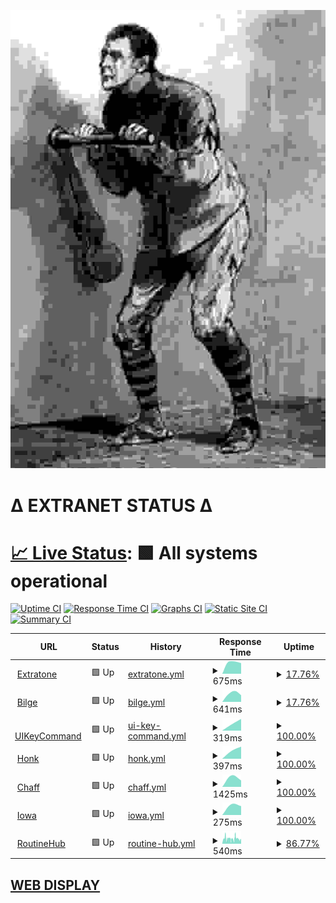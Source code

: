 ![crank](crank.jpg)

# Δ EXTRANET STATUS Δ

# [📈 Live Status](https://extratone.github.io/up): <!--live status--> **🟩 All systems operational**

[![Uptime CI](https://github.com/koj-co/upptime/workflows/Uptime%20CI/badge.svg)](https://github.com/koj-co/upptime/actions?query=workflow%3A%22Uptime+CI%22)
[![Response Time CI](https://github.com/koj-co/upptime/workflows/Response%20Time%20CI/badge.svg)](https://github.com/koj-co/upptime/actions?query=workflow%3A%22Response+Time+CI%22)
[![Graphs CI](https://github.com/koj-co/upptime/workflows/Graphs%20CI/badge.svg)](https://github.com/koj-co/upptime/actions?query=workflow%3A%22Graphs+CI%22)
[![Static Site CI](https://github.com/koj-co/upptime/workflows/Static%20Site%20CI/badge.svg)](https://github.com/koj-co/upptime/actions?query=workflow%3A%22Static+Site+CI%22)
[![Summary CI](https://github.com/koj-co/upptime/workflows/Summary%20CI/badge.svg)](https://github.com/koj-co/upptime/actions?query=workflow%3A%22Summary+CI%22)

<!--start: status pages-->
<!-- This summary is generated by Upptime (https://github.com/upptime/upptime) -->
<!-- Do not edit this manually, your changes will be overwritten -->
<!-- prettier-ignore -->
| URL | Status | History | Response Time | Uptime |
| --- | ------ | ------- | ------------- | ------ |
| <img alt="" src="https://icons.duckduckgo.com/ip3/www.extratone.com.ico" height="13"> [Extratone](https://www.extratone.com) | 🟩 Up | [extratone.yml](https://github.com/extratone/up/commits/HEAD/history/extratone.yml) | <details><summary><img alt="Response time graph" src="./graphs/extratone/response-time-week.png" height="20"> 675ms</summary><br><a href="https://extratone.github.io/up/history/extratone"><img alt="Response time 794" src="https://img.shields.io/endpoint?url=https%3A%2F%2Fraw.githubusercontent.com%2Fextratone%2Fup%2FHEAD%2Fapi%2Fextratone%2Fresponse-time.json"></a><br><a href="https://extratone.github.io/up/history/extratone"><img alt="24-hour response time 608" src="https://img.shields.io/endpoint?url=https%3A%2F%2Fraw.githubusercontent.com%2Fextratone%2Fup%2FHEAD%2Fapi%2Fextratone%2Fresponse-time-day.json"></a><br><a href="https://extratone.github.io/up/history/extratone"><img alt="7-day response time 675" src="https://img.shields.io/endpoint?url=https%3A%2F%2Fraw.githubusercontent.com%2Fextratone%2Fup%2FHEAD%2Fapi%2Fextratone%2Fresponse-time-week.json"></a><br><a href="https://extratone.github.io/up/history/extratone"><img alt="30-day response time 675" src="https://img.shields.io/endpoint?url=https%3A%2F%2Fraw.githubusercontent.com%2Fextratone%2Fup%2FHEAD%2Fapi%2Fextratone%2Fresponse-time-month.json"></a><br><a href="https://extratone.github.io/up/history/extratone"><img alt="1-year response time 812" src="https://img.shields.io/endpoint?url=https%3A%2F%2Fraw.githubusercontent.com%2Fextratone%2Fup%2FHEAD%2Fapi%2Fextratone%2Fresponse-time-year.json"></a></details> | <details><summary><a href="https://extratone.github.io/up/history/extratone">17.76%</a></summary><a href="https://extratone.github.io/up/history/extratone"><img alt="All-time uptime 74.54%" src="https://img.shields.io/endpoint?url=https%3A%2F%2Fraw.githubusercontent.com%2Fextratone%2Fup%2FHEAD%2Fapi%2Fextratone%2Fuptime.json"></a><br><a href="https://extratone.github.io/up/history/extratone"><img alt="24-hour uptime 100.00%" src="https://img.shields.io/endpoint?url=https%3A%2F%2Fraw.githubusercontent.com%2Fextratone%2Fup%2FHEAD%2Fapi%2Fextratone%2Fuptime-day.json"></a><br><a href="https://extratone.github.io/up/history/extratone"><img alt="7-day uptime 17.76%" src="https://img.shields.io/endpoint?url=https%3A%2F%2Fraw.githubusercontent.com%2Fextratone%2Fup%2FHEAD%2Fapi%2Fextratone%2Fuptime-week.json"></a><br><a href="https://extratone.github.io/up/history/extratone"><img alt="30-day uptime 2.18%" src="https://img.shields.io/endpoint?url=https%3A%2F%2Fraw.githubusercontent.com%2Fextratone%2Fup%2FHEAD%2Fapi%2Fextratone%2Fuptime-month.json"></a><br><a href="https://extratone.github.io/up/history/extratone"><img alt="1-year uptime 58.51%" src="https://img.shields.io/endpoint?url=https%3A%2F%2Fraw.githubusercontent.com%2Fextratone%2Fup%2FHEAD%2Fapi%2Fextratone%2Fuptime-year.json"></a></details>
| <img alt="" src="https://icons.duckduckgo.com/ip3/bilge.world.ico" height="13"> [Bilge](https://bilge.world) | 🟩 Up | [bilge.yml](https://github.com/extratone/up/commits/HEAD/history/bilge.yml) | <details><summary><img alt="Response time graph" src="./graphs/bilge/response-time-week.png" height="20"> 641ms</summary><br><a href="https://extratone.github.io/up/history/bilge"><img alt="Response time 1295" src="https://img.shields.io/endpoint?url=https%3A%2F%2Fraw.githubusercontent.com%2Fextratone%2Fup%2FHEAD%2Fapi%2Fbilge%2Fresponse-time.json"></a><br><a href="https://extratone.github.io/up/history/bilge"><img alt="24-hour response time 479" src="https://img.shields.io/endpoint?url=https%3A%2F%2Fraw.githubusercontent.com%2Fextratone%2Fup%2FHEAD%2Fapi%2Fbilge%2Fresponse-time-day.json"></a><br><a href="https://extratone.github.io/up/history/bilge"><img alt="7-day response time 641" src="https://img.shields.io/endpoint?url=https%3A%2F%2Fraw.githubusercontent.com%2Fextratone%2Fup%2FHEAD%2Fapi%2Fbilge%2Fresponse-time-week.json"></a><br><a href="https://extratone.github.io/up/history/bilge"><img alt="30-day response time 641" src="https://img.shields.io/endpoint?url=https%3A%2F%2Fraw.githubusercontent.com%2Fextratone%2Fup%2FHEAD%2Fapi%2Fbilge%2Fresponse-time-month.json"></a><br><a href="https://extratone.github.io/up/history/bilge"><img alt="1-year response time 1313" src="https://img.shields.io/endpoint?url=https%3A%2F%2Fraw.githubusercontent.com%2Fextratone%2Fup%2FHEAD%2Fapi%2Fbilge%2Fresponse-time-year.json"></a></details> | <details><summary><a href="https://extratone.github.io/up/history/bilge">17.76%</a></summary><a href="https://extratone.github.io/up/history/bilge"><img alt="All-time uptime 81.56%" src="https://img.shields.io/endpoint?url=https%3A%2F%2Fraw.githubusercontent.com%2Fextratone%2Fup%2FHEAD%2Fapi%2Fbilge%2Fuptime.json"></a><br><a href="https://extratone.github.io/up/history/bilge"><img alt="24-hour uptime 100.00%" src="https://img.shields.io/endpoint?url=https%3A%2F%2Fraw.githubusercontent.com%2Fextratone%2Fup%2FHEAD%2Fapi%2Fbilge%2Fuptime-day.json"></a><br><a href="https://extratone.github.io/up/history/bilge"><img alt="7-day uptime 17.76%" src="https://img.shields.io/endpoint?url=https%3A%2F%2Fraw.githubusercontent.com%2Fextratone%2Fup%2FHEAD%2Fapi%2Fbilge%2Fuptime-week.json"></a><br><a href="https://extratone.github.io/up/history/bilge"><img alt="30-day uptime 2.18%" src="https://img.shields.io/endpoint?url=https%3A%2F%2Fraw.githubusercontent.com%2Fextratone%2Fup%2FHEAD%2Fapi%2Fbilge%2Fuptime-month.json"></a><br><a href="https://extratone.github.io/up/history/bilge"><img alt="1-year uptime 70.07%" src="https://img.shields.io/endpoint?url=https%3A%2F%2Fraw.githubusercontent.com%2Fextratone%2Fup%2FHEAD%2Fapi%2Fbilge%2Fuptime-year.json"></a></details>
| <img alt="" src="https://icons.duckduckgo.com/ip3/uikeycommand.com.ico" height="13"> [UIKeyCommand](https://uikeycommand.com) | 🟩 Up | [ui-key-command.yml](https://github.com/extratone/up/commits/HEAD/history/ui-key-command.yml) | <details><summary><img alt="Response time graph" src="./graphs/ui-key-command/response-time-week.png" height="20"> 319ms</summary><br><a href="https://extratone.github.io/up/history/ui-key-command"><img alt="Response time 319" src="https://img.shields.io/endpoint?url=https%3A%2F%2Fraw.githubusercontent.com%2Fextratone%2Fup%2FHEAD%2Fapi%2Fui-key-command%2Fresponse-time.json"></a><br><a href="https://extratone.github.io/up/history/ui-key-command"><img alt="24-hour response time 416" src="https://img.shields.io/endpoint?url=https%3A%2F%2Fraw.githubusercontent.com%2Fextratone%2Fup%2FHEAD%2Fapi%2Fui-key-command%2Fresponse-time-day.json"></a><br><a href="https://extratone.github.io/up/history/ui-key-command"><img alt="7-day response time 319" src="https://img.shields.io/endpoint?url=https%3A%2F%2Fraw.githubusercontent.com%2Fextratone%2Fup%2FHEAD%2Fapi%2Fui-key-command%2Fresponse-time-week.json"></a><br><a href="https://extratone.github.io/up/history/ui-key-command"><img alt="30-day response time 319" src="https://img.shields.io/endpoint?url=https%3A%2F%2Fraw.githubusercontent.com%2Fextratone%2Fup%2FHEAD%2Fapi%2Fui-key-command%2Fresponse-time-month.json"></a><br><a href="https://extratone.github.io/up/history/ui-key-command"><img alt="1-year response time 319" src="https://img.shields.io/endpoint?url=https%3A%2F%2Fraw.githubusercontent.com%2Fextratone%2Fup%2FHEAD%2Fapi%2Fui-key-command%2Fresponse-time-year.json"></a></details> | <details><summary><a href="https://extratone.github.io/up/history/ui-key-command">100.00%</a></summary><a href="https://extratone.github.io/up/history/ui-key-command"><img alt="All-time uptime 100.00%" src="https://img.shields.io/endpoint?url=https%3A%2F%2Fraw.githubusercontent.com%2Fextratone%2Fup%2FHEAD%2Fapi%2Fui-key-command%2Fuptime.json"></a><br><a href="https://extratone.github.io/up/history/ui-key-command"><img alt="24-hour uptime 100.00%" src="https://img.shields.io/endpoint?url=https%3A%2F%2Fraw.githubusercontent.com%2Fextratone%2Fup%2FHEAD%2Fapi%2Fui-key-command%2Fuptime-day.json"></a><br><a href="https://extratone.github.io/up/history/ui-key-command"><img alt="7-day uptime 100.00%" src="https://img.shields.io/endpoint?url=https%3A%2F%2Fraw.githubusercontent.com%2Fextratone%2Fup%2FHEAD%2Fapi%2Fui-key-command%2Fuptime-week.json"></a><br><a href="https://extratone.github.io/up/history/ui-key-command"><img alt="30-day uptime 100.00%" src="https://img.shields.io/endpoint?url=https%3A%2F%2Fraw.githubusercontent.com%2Fextratone%2Fup%2FHEAD%2Fapi%2Fui-key-command%2Fuptime-month.json"></a><br><a href="https://extratone.github.io/up/history/ui-key-command"><img alt="1-year uptime 100.00%" src="https://img.shields.io/endpoint?url=https%3A%2F%2Fraw.githubusercontent.com%2Fextratone%2Fup%2FHEAD%2Fapi%2Fui-key-command%2Fuptime-year.json"></a></details>
| <img alt="" src="https://icons.duckduckgo.com/ip3/dieselgoth.com.ico" height="13"> [Honk](https://dieselgoth.com) | 🟩 Up | [honk.yml](https://github.com/extratone/up/commits/HEAD/history/honk.yml) | <details><summary><img alt="Response time graph" src="./graphs/honk/response-time-week.png" height="20"> 397ms</summary><br><a href="https://extratone.github.io/up/history/honk"><img alt="Response time 304" src="https://img.shields.io/endpoint?url=https%3A%2F%2Fraw.githubusercontent.com%2Fextratone%2Fup%2FHEAD%2Fapi%2Fhonk%2Fresponse-time.json"></a><br><a href="https://extratone.github.io/up/history/honk"><img alt="24-hour response time 481" src="https://img.shields.io/endpoint?url=https%3A%2F%2Fraw.githubusercontent.com%2Fextratone%2Fup%2FHEAD%2Fapi%2Fhonk%2Fresponse-time-day.json"></a><br><a href="https://extratone.github.io/up/history/honk"><img alt="7-day response time 397" src="https://img.shields.io/endpoint?url=https%3A%2F%2Fraw.githubusercontent.com%2Fextratone%2Fup%2FHEAD%2Fapi%2Fhonk%2Fresponse-time-week.json"></a><br><a href="https://extratone.github.io/up/history/honk"><img alt="30-day response time 397" src="https://img.shields.io/endpoint?url=https%3A%2F%2Fraw.githubusercontent.com%2Fextratone%2Fup%2FHEAD%2Fapi%2Fhonk%2Fresponse-time-month.json"></a><br><a href="https://extratone.github.io/up/history/honk"><img alt="1-year response time 340" src="https://img.shields.io/endpoint?url=https%3A%2F%2Fraw.githubusercontent.com%2Fextratone%2Fup%2FHEAD%2Fapi%2Fhonk%2Fresponse-time-year.json"></a></details> | <details><summary><a href="https://extratone.github.io/up/history/honk">100.00%</a></summary><a href="https://extratone.github.io/up/history/honk"><img alt="All-time uptime 100.00%" src="https://img.shields.io/endpoint?url=https%3A%2F%2Fraw.githubusercontent.com%2Fextratone%2Fup%2FHEAD%2Fapi%2Fhonk%2Fuptime.json"></a><br><a href="https://extratone.github.io/up/history/honk"><img alt="24-hour uptime 100.00%" src="https://img.shields.io/endpoint?url=https%3A%2F%2Fraw.githubusercontent.com%2Fextratone%2Fup%2FHEAD%2Fapi%2Fhonk%2Fuptime-day.json"></a><br><a href="https://extratone.github.io/up/history/honk"><img alt="7-day uptime 100.00%" src="https://img.shields.io/endpoint?url=https%3A%2F%2Fraw.githubusercontent.com%2Fextratone%2Fup%2FHEAD%2Fapi%2Fhonk%2Fuptime-week.json"></a><br><a href="https://extratone.github.io/up/history/honk"><img alt="30-day uptime 100.00%" src="https://img.shields.io/endpoint?url=https%3A%2F%2Fraw.githubusercontent.com%2Fextratone%2Fup%2FHEAD%2Fapi%2Fhonk%2Fuptime-month.json"></a><br><a href="https://extratone.github.io/up/history/honk"><img alt="1-year uptime 100.00%" src="https://img.shields.io/endpoint?url=https%3A%2F%2Fraw.githubusercontent.com%2Fextratone%2Fup%2FHEAD%2Fapi%2Fhonk%2Fuptime-year.json"></a></details>
| <img alt="" src="https://icons.duckduckgo.com/ip3/chaff.writeas.com.ico" height="13"> [Chaff](https://chaff.writeas.com/) | 🟩 Up | [chaff.yml](https://github.com/extratone/up/commits/HEAD/history/chaff.yml) | <details><summary><img alt="Response time graph" src="./graphs/chaff/response-time-week.png" height="20"> 1425ms</summary><br><a href="https://extratone.github.io/up/history/chaff"><img alt="Response time 1425" src="https://img.shields.io/endpoint?url=https%3A%2F%2Fraw.githubusercontent.com%2Fextratone%2Fup%2FHEAD%2Fapi%2Fchaff%2Fresponse-time.json"></a><br><a href="https://extratone.github.io/up/history/chaff"><img alt="24-hour response time 1017" src="https://img.shields.io/endpoint?url=https%3A%2F%2Fraw.githubusercontent.com%2Fextratone%2Fup%2FHEAD%2Fapi%2Fchaff%2Fresponse-time-day.json"></a><br><a href="https://extratone.github.io/up/history/chaff"><img alt="7-day response time 1425" src="https://img.shields.io/endpoint?url=https%3A%2F%2Fraw.githubusercontent.com%2Fextratone%2Fup%2FHEAD%2Fapi%2Fchaff%2Fresponse-time-week.json"></a><br><a href="https://extratone.github.io/up/history/chaff"><img alt="30-day response time 1425" src="https://img.shields.io/endpoint?url=https%3A%2F%2Fraw.githubusercontent.com%2Fextratone%2Fup%2FHEAD%2Fapi%2Fchaff%2Fresponse-time-month.json"></a><br><a href="https://extratone.github.io/up/history/chaff"><img alt="1-year response time 1425" src="https://img.shields.io/endpoint?url=https%3A%2F%2Fraw.githubusercontent.com%2Fextratone%2Fup%2FHEAD%2Fapi%2Fchaff%2Fresponse-time-year.json"></a></details> | <details><summary><a href="https://extratone.github.io/up/history/chaff">100.00%</a></summary><a href="https://extratone.github.io/up/history/chaff"><img alt="All-time uptime 100.00%" src="https://img.shields.io/endpoint?url=https%3A%2F%2Fraw.githubusercontent.com%2Fextratone%2Fup%2FHEAD%2Fapi%2Fchaff%2Fuptime.json"></a><br><a href="https://extratone.github.io/up/history/chaff"><img alt="24-hour uptime 100.00%" src="https://img.shields.io/endpoint?url=https%3A%2F%2Fraw.githubusercontent.com%2Fextratone%2Fup%2FHEAD%2Fapi%2Fchaff%2Fuptime-day.json"></a><br><a href="https://extratone.github.io/up/history/chaff"><img alt="7-day uptime 100.00%" src="https://img.shields.io/endpoint?url=https%3A%2F%2Fraw.githubusercontent.com%2Fextratone%2Fup%2FHEAD%2Fapi%2Fchaff%2Fuptime-week.json"></a><br><a href="https://extratone.github.io/up/history/chaff"><img alt="30-day uptime 100.00%" src="https://img.shields.io/endpoint?url=https%3A%2F%2Fraw.githubusercontent.com%2Fextratone%2Fup%2FHEAD%2Fapi%2Fchaff%2Fuptime-month.json"></a><br><a href="https://extratone.github.io/up/history/chaff"><img alt="1-year uptime 100.00%" src="https://img.shields.io/endpoint?url=https%3A%2F%2Fraw.githubusercontent.com%2Fextratone%2Fup%2FHEAD%2Fapi%2Fchaff%2Fuptime-year.json"></a></details>
| <img alt="" src="https://icons.duckduckgo.com/ip3/iowa.neocities.org.ico" height="13"> [Iowa](https://iowa.neocities.org) | 🟩 Up | [iowa.yml](https://github.com/extratone/up/commits/HEAD/history/iowa.yml) | <details><summary><img alt="Response time graph" src="./graphs/iowa/response-time-week.png" height="20"> 275ms</summary><br><a href="https://extratone.github.io/up/history/iowa"><img alt="Response time 275" src="https://img.shields.io/endpoint?url=https%3A%2F%2Fraw.githubusercontent.com%2Fextratone%2Fup%2FHEAD%2Fapi%2Fiowa%2Fresponse-time.json"></a><br><a href="https://extratone.github.io/up/history/iowa"><img alt="24-hour response time 247" src="https://img.shields.io/endpoint?url=https%3A%2F%2Fraw.githubusercontent.com%2Fextratone%2Fup%2FHEAD%2Fapi%2Fiowa%2Fresponse-time-day.json"></a><br><a href="https://extratone.github.io/up/history/iowa"><img alt="7-day response time 275" src="https://img.shields.io/endpoint?url=https%3A%2F%2Fraw.githubusercontent.com%2Fextratone%2Fup%2FHEAD%2Fapi%2Fiowa%2Fresponse-time-week.json"></a><br><a href="https://extratone.github.io/up/history/iowa"><img alt="30-day response time 275" src="https://img.shields.io/endpoint?url=https%3A%2F%2Fraw.githubusercontent.com%2Fextratone%2Fup%2FHEAD%2Fapi%2Fiowa%2Fresponse-time-month.json"></a><br><a href="https://extratone.github.io/up/history/iowa"><img alt="1-year response time 275" src="https://img.shields.io/endpoint?url=https%3A%2F%2Fraw.githubusercontent.com%2Fextratone%2Fup%2FHEAD%2Fapi%2Fiowa%2Fresponse-time-year.json"></a></details> | <details><summary><a href="https://extratone.github.io/up/history/iowa">100.00%</a></summary><a href="https://extratone.github.io/up/history/iowa"><img alt="All-time uptime 100.00%" src="https://img.shields.io/endpoint?url=https%3A%2F%2Fraw.githubusercontent.com%2Fextratone%2Fup%2FHEAD%2Fapi%2Fiowa%2Fuptime.json"></a><br><a href="https://extratone.github.io/up/history/iowa"><img alt="24-hour uptime 100.00%" src="https://img.shields.io/endpoint?url=https%3A%2F%2Fraw.githubusercontent.com%2Fextratone%2Fup%2FHEAD%2Fapi%2Fiowa%2Fuptime-day.json"></a><br><a href="https://extratone.github.io/up/history/iowa"><img alt="7-day uptime 100.00%" src="https://img.shields.io/endpoint?url=https%3A%2F%2Fraw.githubusercontent.com%2Fextratone%2Fup%2FHEAD%2Fapi%2Fiowa%2Fuptime-week.json"></a><br><a href="https://extratone.github.io/up/history/iowa"><img alt="30-day uptime 100.00%" src="https://img.shields.io/endpoint?url=https%3A%2F%2Fraw.githubusercontent.com%2Fextratone%2Fup%2FHEAD%2Fapi%2Fiowa%2Fuptime-month.json"></a><br><a href="https://extratone.github.io/up/history/iowa"><img alt="1-year uptime 100.00%" src="https://img.shields.io/endpoint?url=https%3A%2F%2Fraw.githubusercontent.com%2Fextratone%2Fup%2FHEAD%2Fapi%2Fiowa%2Fuptime-year.json"></a></details>
| <img alt="" src="https://icons.duckduckgo.com/ip3/routinehub.co.ico" height="13"> [RoutineHub](https://routinehub.co) | 🟩 Up | [routine-hub.yml](https://github.com/extratone/up/commits/HEAD/history/routine-hub.yml) | <details><summary><img alt="Response time graph" src="./graphs/routine-hub/response-time-week.png" height="20"> 540ms</summary><br><a href="https://extratone.github.io/up/history/routine-hub"><img alt="Response time 540" src="https://img.shields.io/endpoint?url=https%3A%2F%2Fraw.githubusercontent.com%2Fextratone%2Fup%2FHEAD%2Fapi%2Froutine-hub%2Fresponse-time.json"></a><br><a href="https://extratone.github.io/up/history/routine-hub"><img alt="24-hour response time 529" src="https://img.shields.io/endpoint?url=https%3A%2F%2Fraw.githubusercontent.com%2Fextratone%2Fup%2FHEAD%2Fapi%2Froutine-hub%2Fresponse-time-day.json"></a><br><a href="https://extratone.github.io/up/history/routine-hub"><img alt="7-day response time 540" src="https://img.shields.io/endpoint?url=https%3A%2F%2Fraw.githubusercontent.com%2Fextratone%2Fup%2FHEAD%2Fapi%2Froutine-hub%2Fresponse-time-week.json"></a><br><a href="https://extratone.github.io/up/history/routine-hub"><img alt="30-day response time 540" src="https://img.shields.io/endpoint?url=https%3A%2F%2Fraw.githubusercontent.com%2Fextratone%2Fup%2FHEAD%2Fapi%2Froutine-hub%2Fresponse-time-month.json"></a><br><a href="https://extratone.github.io/up/history/routine-hub"><img alt="1-year response time 540" src="https://img.shields.io/endpoint?url=https%3A%2F%2Fraw.githubusercontent.com%2Fextratone%2Fup%2FHEAD%2Fapi%2Froutine-hub%2Fresponse-time-year.json"></a></details> | <details><summary><a href="https://extratone.github.io/up/history/routine-hub">86.77%</a></summary><a href="https://extratone.github.io/up/history/routine-hub"><img alt="All-time uptime 86.77%" src="https://img.shields.io/endpoint?url=https%3A%2F%2Fraw.githubusercontent.com%2Fextratone%2Fup%2FHEAD%2Fapi%2Froutine-hub%2Fuptime.json"></a><br><a href="https://extratone.github.io/up/history/routine-hub"><img alt="24-hour uptime 86.04%" src="https://img.shields.io/endpoint?url=https%3A%2F%2Fraw.githubusercontent.com%2Fextratone%2Fup%2FHEAD%2Fapi%2Froutine-hub%2Fuptime-day.json"></a><br><a href="https://extratone.github.io/up/history/routine-hub"><img alt="7-day uptime 86.77%" src="https://img.shields.io/endpoint?url=https%3A%2F%2Fraw.githubusercontent.com%2Fextratone%2Fup%2FHEAD%2Fapi%2Froutine-hub%2Fuptime-week.json"></a><br><a href="https://extratone.github.io/up/history/routine-hub"><img alt="30-day uptime 86.77%" src="https://img.shields.io/endpoint?url=https%3A%2F%2Fraw.githubusercontent.com%2Fextratone%2Fup%2FHEAD%2Fapi%2Froutine-hub%2Fuptime-month.json"></a><br><a href="https://extratone.github.io/up/history/routine-hub"><img alt="1-year uptime 86.77%" src="https://img.shields.io/endpoint?url=https%3A%2F%2Fraw.githubusercontent.com%2Fextratone%2Fup%2FHEAD%2Fapi%2Froutine-hub%2Fuptime-year.json"></a></details>

<!--end: status pages-->

## [WEB DISPLAY](https://extratone.github.io/up)
